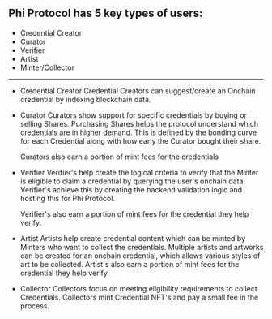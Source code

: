 ## Phi Protocol has 5 key types of users:

- Credential Creator
- Curator
- Verifier
- Artist
- Minter/Collector

---

- Credential Creator Credential Creators can suggest/create an Onchain credential by indexing blockchain data.

- Curator Curators show support for specific credentials by buying or selling Shares. Purchasing Shares helps the
  protocol understand which credentials are in higher demand. This is defined by the bonding curve for each Credential
  along with how early the Curator bought their share.

  Curators also earn a portion of mint fees for the credentials

- Verifier Verifier's help create the logical criteria to verify that the Minter is eligible to claim a credential by
  querying the user's onchain data. Verifier's achieve this by creating the backend validation logic and hosting this
  for Phi Protocol.

  Verifier's also earn a portion of mint fees for the credential they help verify.

- Artist Artists help create credential content which can be minted by Minters who want to collect the credentials.
  Multiple artists and artworks can be created for an onchain credential, which allows various styles of art to be
  collected. Artist's also earn a portion of mint fees for the credential they help verify.

- Collector Collectors focus on meeting eligibility requirements to collect Credentials. Collectors mint Credential
  NFT's and pay a small fee in the process.
